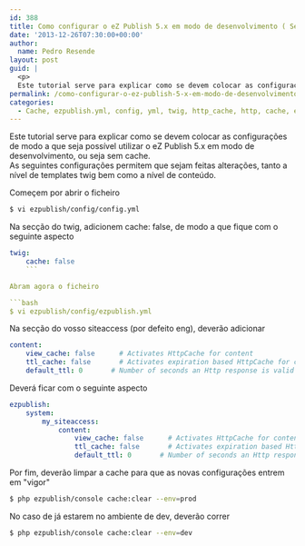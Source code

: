 ```yaml
---
id: 388
title: Como configurar o eZ Publish 5.x em modo de desenvolvimento ( Sem cache ) ?
date: '2013-12-26T07:30:00+00:00'
author: 
  name: Pedro Resende
layout: post
guid: |
  <p>
  Este tutorial serve para explicar como se devem colocar as configurações de modo a que seja possível utilizar o eZ Publish 5.x em modo de desenvolvimento, ou seja sem cache. <br />As seguintes configurações permitem que sejam feitas alterações, tanto
permalink: /como-configurar-o-ez-publish-5-x-em-modo-de-desenvolvimento-sem-cache/
categories:
  - Cache, ezpublish.yml, config, yml, twig, http_cache, http, cache, eZ, eZ Publish, symfony
---
```

Este tutorial serve para explicar como se devem colocar as configurações de modo a que seja possível utilizar o eZ Publish 5.x em modo de desenvolvimento, ou seja sem cache.  
As seguintes configurações permitem que sejam feitas alterações, tanto a nível de templates twig bem como a nível de conteúdo.

Começem por abrir o ficheiro

```bash
$ vi ezpublish/config/config.yml
```

Na secção do twig, adicionem cache: false, de modo a que fique com o seguinte aspecto

```yaml
twig:
    cache: false
    ```

Abram agora o ficheiro

```bash
$ vi ezpublish/config/ezpublish.yml
```

Na secção do vosso siteaccess (por defeito eng), deverão adicionar

```yaml
content:
    view_cache: false      # Activates HttpCache for content
    ttl_cache: false       # Activates expiration based HttpCache for content (very fast)
    default_ttl: 0       # Number of seconds an Http response is valid in cache (if ttl_cache is true)
```

Deverá ficar com o seguinte aspecto

```yaml
ezpublish:
    system:
        my_siteaccess:
            content:
                view_cache: false      # Activates HttpCache for content
                ttl_cache: false       # Activates expiration based HttpCache for content (very fast)
                default_ttl: 0       # Number of seconds an Http response is valid in cache (if ttl_cache is true)
```

Por fim, deverão limpar a cache para que as novas configurações entrem em "vigor"

```bash
$ php ezpublish/console cache:clear --env=prod
```

No caso de já estarem no ambiente de dev, deverão correr

```bash
$ php ezpublish/console cache:clear --env=dev
```